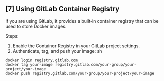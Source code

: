 ## [7] Using GitLab Container Registry
If you are using GitLab, it provides a built-in container registry that can be used to store Docker images.

Steps:
1. Enable the Container Registry in your GitLab project settings.
2. Authenticate, tag, and push your image:
sh
```
docker login registry.gitlab.com
docker tag your-image registry.gitlab.com/your-group/your-project/your-image
docker push registry.gitlab.com/your-group/your-project/your-image
```
